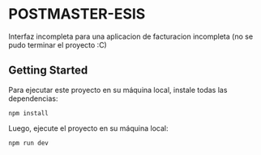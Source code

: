 # POSTMASTER-ESIS

Interfaz incompleta para una aplicacion de facturacion incompleta (no se pudo terminar el proyecto :C)

## Getting Started

Para ejecutar este proyecto en su máquina local, instale todas las dependencias:
```
npm install
```
Luego, ejecute el proyecto en su máquina local:
```
npm run dev
```